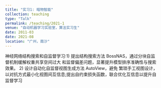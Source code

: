 ```yaml
---
title: "实习1: 暗物智能"
collection: teaching
type: "Talk"
permalink: /teaching/2021-1
venue: "自动机器学习实验室，算法实习生"
date: 2011-03
date: 2021-08
location: "广州，南沙"
---
```


神经网络结构搜索和自监督学习:1) 提出结构搜索方法 BossNAS，通过分块自监督机制缓解权重共享空间过大 和监督偏差问题，显著提升模型排序准确性与搜索效果。 2) 设计自动化自监督视图生成方法 AutoView，避免 繁琐手工视图设计，以对抗方式最小化视图间互信息;提出自约束损失函数，联合优化互信息以提升自监督学习
